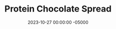 ---
layout: post
title:  "Protein Chocolate Spread"
date:   2023-10-27 00:00:00 -05000
categories: 
- Recipes
- Sauces, etc.
permalink: /recipes/protein-chocolate-spread
image: /assets/Food/Spreads, Sauces, Toppings/Protein Choc/protein-choc-cover.jpg
ing: proteinchoc-ing
facts: proteinchoc-facts
Prep: 5
Rest: 
Cook: 
Source1: 
Source2: 
tags: 
- peanut butter chocolate
- chocolate peanut butter
- protein
- whey
- applesauce
- unsweetened applesauce
- nut butter
- peanut
- peanut butter
- cocoa powder
- spread
- chocolate
- casein
- protein bite
- oat flour
- gluten free
- oats
- ball
- cookie dough
- brownie
- nutella
Description: I'll make this nutella-ish spread every so often, and store the leftovers in the freezer.  It's sweet without being loaded with added sugars, and goes great on toasted <a href="ww-bread">100% Whole Wheat Bread</a> or on oatmeal.  Each serving is about 2 tbsp or 40g
Instructions: 
- Mix all ingredients in a small container, and store the leftovers in the fridge<br><br>

- Optionally, you can turn this spread into some chocolate protein bites. Mix in unflavored casein (1 scoop, 30 g) and oat flour (2 tbsp, 15 g), and shape into balls. Makes about 10-12<br><br>
- <center><img src="/assets/Food/Spreads, Sauces, Toppings/Protein Choc/protein-choc-2.jpg" alt="" class="instruction-image"></center><br>
---
